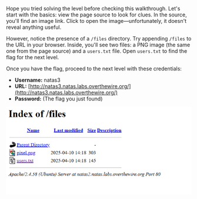 Hope you tried solving the level before checking this walkthrough. Let's start with the basics: view the page source to look for clues. In the source, you'll find an image link. Click to open the image—unfortunately, it doesn't reveal anything useful.

However, notice the presence of a `/files` directory. Try appending `/files` to the URL in your browser. Inside, you'll see two files: a PNG image (the same one from the page source) and a `users.txt` file. Open `users.txt` to find the flag for the next level.

Once you have the flag, proceed to the next level with these credentials:

- **Username:** natas3  
- **URL:** [http://natas3.natas.labs.overthewire.org/](http://natas3.natas.labs.overthewire.org/)  
- **Password:** (The flag you just found)

![level_2-3](../images/level_2-3.png)